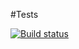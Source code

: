 #Tests

[![Build status](https://ci.appveyor.com/api/projects/status/1fagnjo4f5l1ngci?svg=true)](https://ci.appveyor.com/project/dmitry-golofast/test-ci)